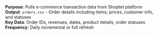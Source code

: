 **Purpose**: Pulls e-commerce transaction data from Shoptet platform  
**Output**: `orders.csv` - Order details including items, prices, customer info, and statuses  
**Key Data**: Order IDs, revenues, dates, product details, order statuses  
**Frequency**: Daily incremental or full refresh
